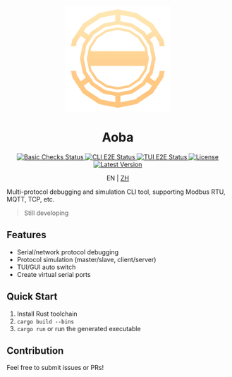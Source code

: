 <p align="center">
  <img src="./res/logo.png" alt="Aoba Logo" width="240" />
</p>

<p align="center">
  <h1 align="center">
    Aoba
  </h1>
</p>

<p align="center">
  <a href="https://github.com/celestia-island/aoba/actions/workflows/basic-checks.yml">
    <img src="https://img.shields.io/github/actions/workflow/status/celestia-island/aoba/basic-checks.yml?branch=master&label=Basic%20Checks&logo=github" alt="Basic Checks Status" />
  </a>
  <a href="https://github.com/celestia-island/aoba/actions/workflows/e2e-tests-cli.yml">
    <img src="https://img.shields.io/github/actions/workflow/status/celestia-island/aoba/e2e-tests-cli.yml?branch=master&label=CLI%20E2E&logo=github" alt="CLI E2E Status" />
  </a>
  <a href="https://github.com/celestia-island/aoba/actions/workflows/e2e-tests-tui.yml">
    <img src="https://img.shields.io/github/actions/workflow/status/celestia-island/aoba/e2e-tests-tui.yml?branch=master&label=TUI%20E2E&logo=github" alt="TUI E2E Status" />
  </a>
  <a href="https://github.com/celestia-island/aoba/blob/master/LICENSE">
    <img src="https://img.shields.io/github/license/celestia-island/aoba?color=blue" alt="License" />
  </a>
  <a href="https://github.com/celestia-island/aoba/releases/latest">
    <img src="https://img.shields.io/github/v/tag/celestia-island/aoba?label=version&sort=semver" alt="Latest Version" />
  </a>
</p>

<p align="center">
  EN | <a href="./README_zh.md">ZH</a>
</p>

Multi-protocol debugging and simulation CLI tool, supporting Modbus RTU, MQTT, TCP, etc.

> Still developing

## Features

- Serial/network protocol debugging
- Protocol simulation (master/slave, client/server)
- TUI/GUI auto switch
- Create virtual serial ports

## Quick Start

1. Install Rust toolchain
2. `cargo build --bins`
3. `cargo run` or run the generated executable

## Contribution

Feel free to submit issues or PRs!
